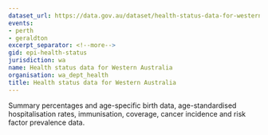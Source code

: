 ```yaml
---
dataset_url: https://data.gov.au/dataset/health-status-data-for-western-australia
events:
- perth
- geraldton
excerpt_separator: <!--more-->
gid: epi-health-status
jurisdiction: wa
name: Health status data for Western Australia
organisation: wa_dept_health
title: Health status data for Western Australia
---
```


Summary percentages and age-specific birth data, age-standardised hospitalisation rates, immunisation, coverage, cancer incidence and risk factor prevalence data.
